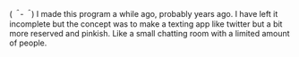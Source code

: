 (*＾-＾*) I made this program a while ago, probably years ago. 
I have left it incomplete but the concept was to make a texting app like twitter but a bit more reserved and pinkish. 
Like a small chatting room with a limited amount of people. 
